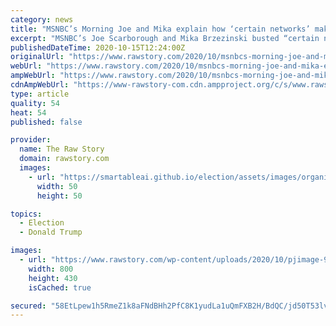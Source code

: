 ```yaml
---
category: news
title: "MSNBC’s Morning Joe and Mika explain how ‘certain networks’ make it impossible for Trump supporters to break away"
excerpt: "MSNBC’s Joe Scarborough and Mika Brzezinski busted “certain networks” for obscuring how bad President Donald Trump has been the last four years, and how that generates a feedback loop where supporters can’t imagine breaking away."
publishedDateTime: 2020-10-15T12:24:00Z
originalUrl: "https://www.rawstory.com/2020/10/msnbcs-morning-joe-and-mika-explain-how-certain-networks-make-it-impossible-for-trump-supporters-to-break-away/"
webUrl: "https://www.rawstory.com/2020/10/msnbcs-morning-joe-and-mika-explain-how-certain-networks-make-it-impossible-for-trump-supporters-to-break-away/"
ampWebUrl: "https://www.rawstory.com/2020/10/msnbcs-morning-joe-and-mika-explain-how-certain-networks-make-it-impossible-for-trump-supporters-to-break-away/amp/"
cdnAmpWebUrl: "https://www-rawstory-com.cdn.ampproject.org/c/s/www.rawstory.com/2020/10/msnbcs-morning-joe-and-mika-explain-how-certain-networks-make-it-impossible-for-trump-supporters-to-break-away/amp/"
type: article
quality: 54
heat: 54
published: false

provider:
  name: The Raw Story
  domain: rawstory.com
  images:
    - url: "https://smartableai.github.io/election/assets/images/organizations/rawstory.com-50x50.jpg"
      width: 50
      height: 50

topics:
  - Election
  - Donald Trump

images:
  - url: "https://www.rawstory.com/wp-content/uploads/2020/10/pjimage-9.jpg"
    width: 800
    height: 430
    isCached: true

secured: "58EtLpew1h5RmeZ1k8aFNdBHh2PfC8K1yudLa1uQmFXB2H/BdQC/jd50T53lvJqBG1PTypsBYBUr9X1CmxpFpxkixBSl7zxnmRvQBK75x17wwJynNEcAfIDxtHi93vR0X01Z6GSudWUqGZglG5Oic6O9Q/YvmvDpbIRTVXK4CzRwu5Ocl4nk27wimk6cpyySgKbFd5MHXQ+wnYU8JFOQjEiuumXzg785vQcAsUIRBlX8fKwhK0qX2Jyw62kth0/qLGmb5cXFOfQN5wTJGH9Sx9zFn0k7qsCRGl0Cm10yIPYdfpf+3ntg0W0q3d2/P2UQR0ZhpbQMZuVA3VzmQ2DvbNoUc179xK2JmcUnC1dUhBY=;n0KtFSJ8Z2dIG+UHIZFhuA=="
---
```


